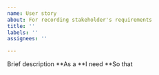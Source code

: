 ```yaml
---
name: User story
about: For recording stakeholder's requirements
title: ''
labels: ''
assignees: ''

---
```


Brief description
**As a
**I need
**So that
